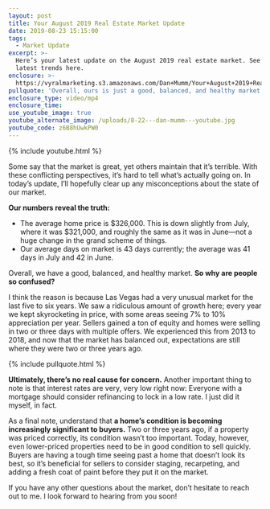```yaml
---
layout: post
title: Your August 2019 Real Estate Market Update
date: 2019-08-23 15:15:00
tags:
  - Market Update
excerpt: >-
  Here’s your latest update on the August 2019 real estate market. See the
  latest trends here.
enclosure: >-
  https://vyralmarketing.s3.amazonaws.com/Dan+Mumm/Your+August+2019+Real+Estate+Market+Update.mp4
pullquote: 'Overall, ours is just a good, balanced, and healthy market.'
enclosure_type: video/mp4
enclosure_time:
use_youtube_image: true
youtube_alternate_image: /uploads/8-22---dan-mumm---youtube.jpg
youtube_code: z6B8hUwkPW0
---
```


{% include youtube.html %}

Some say that the market is great, yet others maintain that it’s terrible. With these conflicting perspectives, it’s hard to tell what’s actually going on. In today’s update, I’ll hopefully clear up any misconceptions about the state of our market.&nbsp;

**Our numbers reveal the truth:**

* The average home price is $326,000. This is down slightly from July, where it was $321,000, and roughly the same as it was in June—not a huge change in the grand scheme of things.
* Our average days on market is 43 days currently; the average was 41 days in July and 42 in June.

Overall, we have a good, balanced, and healthy market. **So why are people so confused?**

I think the reason is because Las Vegas had a very unusual market for the last five to six years. We saw a ridiculous amount of growth here; every year we kept skyrocketing in price, with some areas seeing 7% to 10% appreciation per year. Sellers gained a ton of equity and homes were selling in two or three days with multiple offers. We experienced this from 2013 to 2018, and now that the market has balanced out, expectations are still where they were two or three years ago.

{% include pullquote.html %}

**Ultimately, there’s no real cause for concern.** Another important thing to note is that interest rates are very, very low right now: Everyone with a mortgage should consider refinancing to lock in a low rate. I just did it myself, in fact.

As a final note, understand that **a home’s condition is becoming increasingly significant to buyers.** Two or three years ago, if a property was priced correctly, its condition wasn’t too important. Today, however, even lower-priced properties need to be in good condition to sell quickly. Buyers are having a tough time seeing past a home that doesn’t look its best, so it’s beneficial for sellers to consider staging, recarpeting, and adding a fresh coat of paint before they put it on the market.

If you have any other questions about the market, don’t hesitate to reach out to me. I look forward to hearing from you soon\!